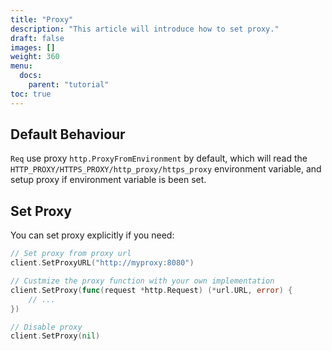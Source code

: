 ```yaml
---
title: "Proxy"
description: "This article will introduce how to set proxy."
draft: false
images: []
weight: 360
menu:
  docs:
    parent: "tutorial"
toc: true
---
```


## Default Behaviour

`Req` use proxy `http.ProxyFromEnvironment` by default, which will read the `HTTP_PROXY/HTTPS_PROXY/http_proxy/https_proxy` environment variable, and setup proxy if environment variable is been set.

## Set Proxy

You can set proxy explicitly if you need:

```go
// Set proxy from proxy url
client.SetProxyURL("http://myproxy:8080")

// Custmize the proxy function with your own implementation
client.SetProxy(func(request *http.Request) (*url.URL, error) {
    // ...
})

// Disable proxy
client.SetProxy(nil)
```
